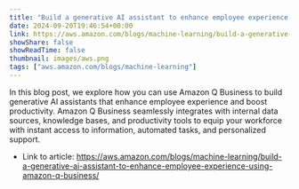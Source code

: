 ```yaml
---
title: "Build a generative AI assistant to enhance employee experience using Amazon Q Business"
date: 2024-09-20T19:46:54+00:00
link: https://aws.amazon.com/blogs/machine-learning/build-a-generative-ai-assistant-to-enhance-employee-experience-using-amazon-q-business/
showShare: false
showReadTime: false
thumbnail: images/aws.png
tags: ["aws.amazon.com/blogs/machine-learning"]
---
```

In this blog post, we explore how you can use Amazon Q Business to build generative AI assistants that enhance employee experience and boost productivity. Amazon Q Business seamlessly integrates with internal data sources, knowledge bases, and productivity tools to equip your workforce with instant access to information, automated tasks, and personalized support.

- Link to article: https://aws.amazon.com/blogs/machine-learning/build-a-generative-ai-assistant-to-enhance-employee-experience-using-amazon-q-business/